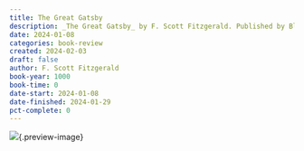 ```yaml
---
title: The Great Gatsby
description: _The Great Gatsby_ by F. Scott Fitzgerald. Published by Blackstone Audio, Inc., with ISBN 9781433241451.0. Read on 2024-01-08
date: 2024-01-08
categories: book-review
created: 2024-02-03
draft: false
author: F. Scott Fitzgerald
book-year: 1000
book-time: 0
date-start: 2024-01-08
date-finished: 2024-01-29
pct-complete: 0
---
```


![](https://img1.od-cdn.com/ImageType-100/0887-1/{6FA9F3FA-E15F-4F7E-A20C-5E17C0133F01}Img100.jpg){.preview-image}